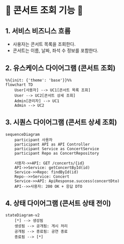 # 🎵 콘서트 조회 기능 🎵

## 1. 서비스 비즈니스 흐름
- 사용자는 콘서트 목록을 조회한다.
- 콘서트는 이름, 날짜, 좌석 수 정보를 포함한다.

## 2. 유스케이스 다이어그램 (콘서트 조회)
```mermaid
%%{init: {'theme': 'base'}}%%
flowchart TD
    User[사용자] --> UC1[콘서트 목록 조회]
    User --> UC2[콘서트 상세 조회]
    Admin[관리자] --> UC1
    Admin --> UC2
```

## 3. 시퀀스 다이어그램 (콘서트 상세 조회)
```mermaid
sequenceDiagram
    participant 사용자
    participant API as API Controller
    participant Service as ConcertService
    participant Repo as ConcertRepository

    사용자->>API: GET /concerts/{id}
    API->>Service: getConcertById(id)
    Service->>Repo: findById(id)
    Repo-->>Service: Concert
    Service->>API: ApiResponse.success(concertDto)
    API-->>사용자: 200 OK + 응답 DTO
```

## 4. 상태 다이어그램 (콘서트 상태 전이)
```mermaid
stateDiagram-v2
    [*] --> 생성됨
    생성됨 --> 공개됨: 게시 처리
    공개됨 --> 종료됨: 공연 종료
    종료됨 --> [*]
```